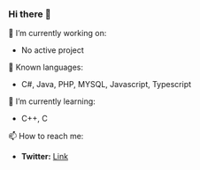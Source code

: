 ### Hi there 👋

<!--
**dani2318/dani2318** is a ✨ _special_ ✨ repository because its `README.md` (this file) appears on your GitHub profile.

Here are some ideas to get you started:

- 🔭 I’m currently working on ...
- 🌱 I’m currently learning ...
- 👯 I’m looking to collaborate on ...
- 🤔 I’m looking for help with ...
- 💬 Ask me about ...
- 📫 How to reach me: ...
- 😄 Pronouns: ...
- ⚡ Fun fact: ...
-->

🔭 I’m currently working on:
-  No active project

💬 Known languages:
- C#, Java, PHP, MYSQL, Javascript, Typescript

🌱 I’m currently learning:
- C++, C

📫 How to reach me:
- <b>Twitter:</b> <a href="twitter.com/thedaniele2002">Link</a>
